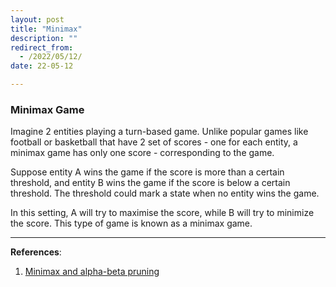 ```yaml
---
layout: post
title: "Minimax"
description: ""
redirect_from:
  - /2022/05/12/
date: 22-05-12

---
```



### Minimax Game 

Imagine 2 entities playing a turn-based game. Unlike popular games like football or basketball that have 2 set of scores - one for each entity, a minimax game has only one score - corresponding to the game. 

Suppose entity A wins the game if the score is more than a certain threshold, and entity B wins the game if the score is below a certain threshold. The threshold could mark a state when no entity wins the game.

In this setting, A will try to maximise the score, while B will try to minimize the score. This type of game is known as a minimax game.  

---

**References**: 
1. [Minimax and alpha-beta pruning](https://youtu.be/l-hh51ncgDI)
